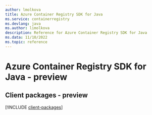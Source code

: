 ```yaml
---
author: lmolkova
title: Azure Container Registry SDK for Java
ms.service: containerregistry
ms.devlang: java
ms.author: limolkova
description: Reference for Azure Container Registry SDK for Java
ms.data: 11/10/2022
ms.topic: reference
---
```

# Azure Container Registry SDK for Java - preview

## Client packages - preview
[!INCLUDE [client-packages](container-registry-client-index.md)]